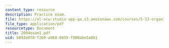 ```yaml
---
content_type: resource
description: Practice exam.
file: https://ol-ocw-studio-app-qa.s3.amazonaws.com/courses/5-13-organic-chemistry-ii-fall-2006/b893e0f8f260a9686655f900abe5a8b1_2004exam1.pdf
file_type: application/pdf
resourcetype: Document
title: 2004exam1.pdf
uid: b893e0f8-f260-a968-6655-f900abe5a8b1
---
```

